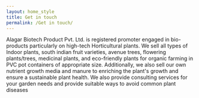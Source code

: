 ```yaml
---
layout: home_style
title: Get in touch
permalink: /Get in touch/
---
```



Alagar Biotech Product Pvt. Ltd. is registered promoter engaged in bio-products 
particularly on high-tech Horticultural plants. We sell all types of Indoor plants, south indian 
fruit varieties, avenue trees, flowering plants/trees, medicinal plants, and eco-friendly plants 
for organic farming in PVC pot containers of appropriate size. Additionally, we also sell our own 
nutrient growth media and manure to enriching the plant's growth and ensure a sustainable plant health. We also provide consulting 
services for your garden needs and provide suitable ways to avoid common plant diseases 



